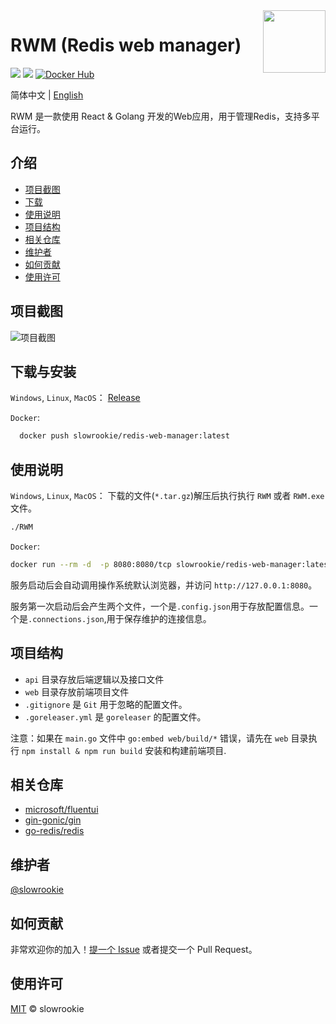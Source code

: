 <!-- https://github.com/RichardLitt/standard-readme -->

<img align="right" width="100" src="https://user-images.githubusercontent.com/1582077/131063491-58e25690-6180-4e2b-9c8e-801649b2423e.png">

# RWM (Redis web manager)

[![](https://img.shields.io/badge/License-MIT-blue.svg)](https://github.com/slowrookie/redis-web-manager/blob/master/LICENSE)
[![](https://github.com/slowrookie/redis-web-manager/actions/workflows/release.yml/badge.svg)](https://github.com/slowrookie/redis-web-manager/actions/workflows/release.yml)
[![Docker Hub](https://img.shields.io/docker/pulls/slowrookie/redis-web-manager.svg)](https://hub.docker.com/r/slowrookie/redis-web-manager)


简体中文 | [English](README.md)

RWM 是一款使用 React & Golang 开发的Web应用，用于管理Redis，支持多平台运行。

## 介绍
  - [项目截图](#项目截图)
  - [下载](#下载与安装)
  - [使用说明](#使用说明)
  - [项目结构](#项目结构)
  - [相关仓库](#相关仓库)
  - [维护者](#维护者)
  - [如何贡献](#如何贡献)
  - [使用许可](#使用许可)

## 项目截图
![项目截图](https://user-images.githubusercontent.com/1582077/131060729-54eeef49-9a16-4f72-8ca7-2dee2ba9a33e.jpg)


## 下载与安装

`Windows`, `Linux`, `MacOS`：
  [Release](https://github.com/slowrookie/redis-web-manager/releases)

`Docker`: 
  ```sh 
    docker push slowrookie/redis-web-manager:latest 
  ````

## 使用说明

`Windows`, `Linux`, `MacOS`：
下载的文件(`*.tar.gz`)解压后执行执行 `RWM` 或者 `RWM.exe` 文件。

```sh
./RWM
```

`Docker`:
```sh
docker run --rm -d  -p 8080:8080/tcp slowrookie/redis-web-manager:latest
```

服务启动后会自动调用操作系统默认浏览器，并访问 `http://127.0.0.1:8080`。

服务第一次启动后会产生两个文件，一个是`.config.json`用于存放配置信息。一个是`.connections.json`,用于保存维护的连接信息。

## 项目结构

- `api` 目录存放后端逻辑以及接口文件
- `web` 目录存放前端项目文件
- `.gitignore` 是 `Git` 用于忽略的配置文件。
- `.goreleaser.yml` 是 `goreleaser` 的配置文件。
 
注意：如果在 `main.go` 文件中 `go:embed web/build/*` 错误，请先在 `web` 目录执行 `npm install & npm run build` 安装和构建前端项目.

## 相关仓库

- [microsoft/fluentui](https://github.com/microsoft/fluentui)
- [gin-gonic/gin](https://github.com/gin-gonic/gin)
- [go-redis/redis](https://github.com/go-redis/redis)

## 维护者

[@slowrookie](https://github.com/slowrookie)

## 如何贡献

非常欢迎你的加入！[提一个 Issue](https://github.com/slowrookie/redis-web-manager/issues/new) 或者提交一个 Pull Request。


## 使用许可

[MIT](LICENSE) © slowrookie
